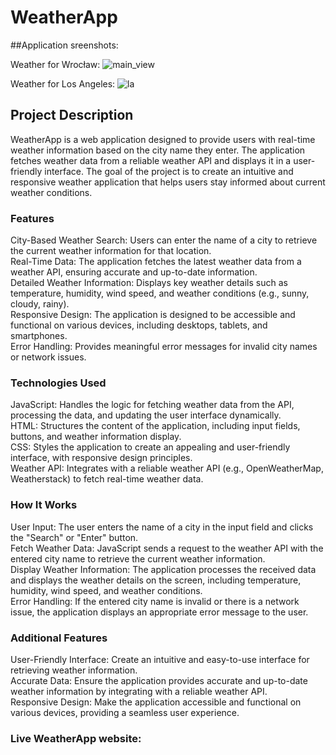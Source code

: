 # WeatherApp

##Application sreenshots:

Weather for Wrocław:
![main_view](https://github.com/user-attachments/assets/f1bf56b8-7c72-46d4-ba61-8b2b22686ea7)

Weather for Los Angeles:
![la](https://github.com/user-attachments/assets/dce0e56a-8423-4c67-8a23-5563db536436)


## Project Description
WeatherApp is a web application designed to provide users with real-time weather information based on the city name they enter. The application fetches weather data from a reliable weather API and displays it in a user-friendly interface. The goal of the project is to create an intuitive and responsive weather application that helps users stay informed about current weather conditions.


### Features
City-Based Weather Search: Users can enter the name of a city to retrieve the current weather information for that location.  
Real-Time Data: The application fetches the latest weather data from a weather API, ensuring accurate and up-to-date information.  
Detailed Weather Information: Displays key weather details such as temperature, humidity, wind speed, and weather conditions (e.g., sunny, cloudy, rainy).  
Responsive Design: The application is designed to be accessible and functional on various devices, including desktops, tablets, and smartphones.  
Error Handling: Provides meaningful error messages for invalid city names or network issues.  


### Technologies Used
JavaScript: Handles the logic for fetching weather data from the API, processing the data, and updating the user interface dynamically.  
HTML: Structures the content of the application, including input fields, buttons, and weather information display.  
CSS: Styles the application to create an appealing and user-friendly interface, with responsive design principles.  
Weather API: Integrates with a reliable weather API (e.g., OpenWeatherMap, Weatherstack) to fetch real-time weather data.  


### How It Works
User Input: The user enters the name of a city in the input field and clicks the "Search" or "Enter" button.  
Fetch Weather Data: JavaScript sends a request to the weather API with the entered city name to retrieve the current weather information.  
Display Weather Information: The application processes the received data and displays the weather details on the screen, including temperature, humidity, wind speed, and weather conditions.  
Error Handling: If the entered city name is invalid or there is a network issue, the application displays an appropriate error message to the user.  


### Additional Features
User-Friendly Interface: Create an intuitive and easy-to-use interface for retrieving weather information.  
Accurate Data: Ensure the application provides accurate and up-to-date weather information by integrating with a reliable weather API.  
Responsive Design: Make the application accessible and functional on various devices, providing a seamless user experience.  

### Live WeatherApp website:
